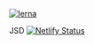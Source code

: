 [![lerna](https://img.shields.io/badge/maintained%20with-lerna-cc00ff.svg)](https://lerna.js.org/)

JSD [![Netlify Status](https://api.netlify.com/api/v1/badges/fc592fd4-5fe8-4e89-8c74-b6d0d73944c3/deploy-status)](https://app.netlify.com/sites/wonderful-benz-c8a110/deploys)
